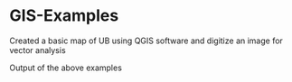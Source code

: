 # GIS-Examples
Created a basic map of UB using QGIS software and digitize an image for vector analysis

Output of the above examples
